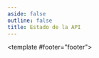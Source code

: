 ```yaml
---
aside: false
outline: false
title: Estado de la API
---
```


<script setup>
import { useRoute, useData } from 'vitepress'

const route = useRoute()

const { isDark } = useData()
</script>

<OAOperation operation-id="get-estado">

<template #footer="footer">

<!--@include: ./parts/get-estado-footer.md -->

</template>

</OAOperation>
